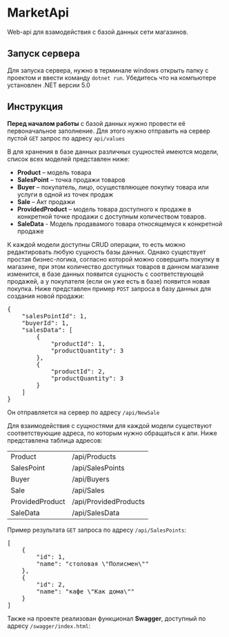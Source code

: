 # MarketApi
<p>Web-api для взамодействия с базой данных сети магазинов.</p>
<h2>Запуск сервера</h2>
<p>Для запуска сервера, нужно в терминале windows открыть папку с проектом и ввести команду <code>dotnet run</code>.
Убедитесь что на компьютере установлен .NET версии 5.0</p>
<h2>Инструкция</h2>
<p><b>Перед началом работы</b> с базой данных нужно провести её первоначальное заполнение. Для этого нужно отправить на сервер пустой <code>GET</code> запрос по адресу <code>api/values</code></p>
<p>В для хранения в базе данных различных сущностей имеются модели, список всех моделей представлен ниже:</p>
<ul>
  <li><b>Product</b> – модель товара</li>
  <li><b>SalesPoint</b> – точка продажи товаров</li>
  <li><b>Buyer</b> – покупатель, лицо, осуществляющее покупку товара или услуги в одной из
точек продаж</li>
  <li><b>Sale</b> – Акт продажи</li>
  <li><b>ProvidedProduct</b> – модель товара доступного к продаже
в конкретной точке продажи с доступным количеством товаров.</li>
  <li><b>SaleData</b> - Модель продавамого товара относящемуся к конкретной продаже</li>
</ul>
<p>К каждой модели доступны CRUD операции, то есть можно редактировать любую сущность базы данных.
Однако существует простая бизнес-логика, согласно которой можно совершить покупку в магазине, при этом количество доступных товаров в данном магазине изменится,
в базе данных появится сущность с соответствующей продажей, а у покупателя (если он уже есть в базе) появится новая покупка.
Ниже представлен пример <code>POST</code> запроса в базу данных для создания новой продажи:</p>
<pre>
{
    "salesPointId": 1,
    "buyerId": 1,
    "salesData": [
        {
            "productId": 1,
            "productQuantity": 3
        },
        {
            "productId": 2,
            "productQuantity": 3
        }
    ]
}
</pre>
<p>Он отправляется на сервер по адресу <code>/api/NewSale</code></p>
<p>Для взаимодействия с сущностями для каждой модели существуют соответствующие адреса, по которым нужно обращаться к апи.
Ниже представлена таблица адресов:</p>
<table>
  <tr>
    <td>Product</td><td>/api/Products</td>
  </tr>
  <tr>
    <td>SalesPoint</td><td>/api/SalesPoints</td>
  </tr>
  <tr>
    <td>Buyer</td><td>/api/Buyers</td>
  </tr>
  <tr>
    <td>Sale</td><td>/api/Sales</td>
  </tr>
  <tr>
    <td>ProvidedProduct</td><td>/api/ProvidedProducts</td>
  </tr>
  <tr>
    <td>SaleData</td><td>/api/SalesData</td>
  </tr>
</table>
<p>Пример результата <code>GET</code> запроса по адресу <code>/api/SalesPoints</code>:</p>
<pre>
[
    {
        "id": 1,
        "name": "столовая \"Полисмен\""
    },
    {
        "id": 2,
        "name": "кафе \"Как дома\""
    }
]
</pre>
<p>Также на проекте реализован функционал <b>Swagger</b>, доступный по адресу <code>/swagger/index.html</code>:</p>
